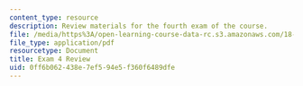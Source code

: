 ```yaml
---
content_type: resource
description: Review materials for the fourth exam of the course.
file: /media/https%3A/open-learning-course-data-rc.s3.amazonaws.com/18-01-single-variable-calculus-fall-2006/0ff6b062438e7ef594e5f360f6489dfe_exam4review.pdf
file_type: application/pdf
resourcetype: Document
title: Exam 4 Review
uid: 0ff6b062-438e-7ef5-94e5-f360f6489dfe
---
```

